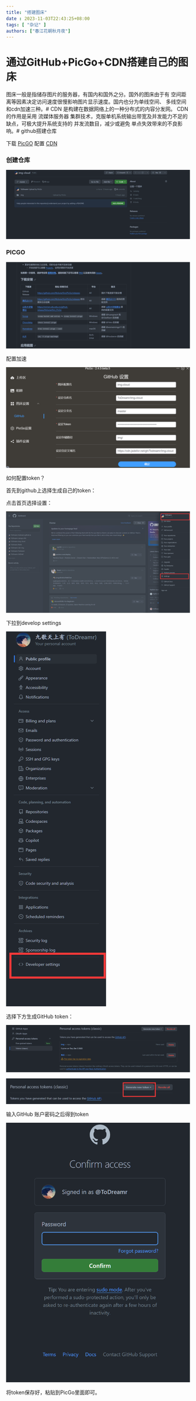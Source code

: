 ```yaml
---
title: "搭建图床"
date : 2023-11-03T22:43:25+08:00
tags: [ "杂记" ]
authors: ["春江花朝秋月夜"]
---
```

# 通过GitHub+PicGo+CDN搭建自己的图床

图床一般是指储存图片的服务器，有国内和国外之分。国外的图床由于有 空间距离等因素决定访问速度很慢影响图片显示速度。国内也分为单线空间、 多线空间和cdn加速三种。#
CDN 是构建在数据网络上的一种分布式的内容分发网。 CDN 的作用是采用 流媒体服务器 集群技术，克服单机系统输出带宽及并发能力不足的缺点，可极大提升系统支持的 并发流数目，减少或避免 单点失效带来的不良影响。#
github搭建仓库

下载 [PicGO](https://github.com/Molunerfinn/PicGo)
配置 [CDN](https://www.jsdelivr.com/)

### 创建仓库

![img.png](img.png)

### PICGO

![img_1.png](img_1.png)

配置加速

![img_2.png](img_2.png)

如何配置token？

首先到github上选择生成自己的token：

点击首页选择设置：

![img_4.png](img_4.png)

下拉到develop settings

![img_5.png](img_5.png)

选择下方生成GitHub token：

![img_6.png](img_6.png)

![img_7.png](img_7.png)

输入GitHub 账户密码之后得到token

![img_8.png](img_8.png)

将token保存好，粘贴到PicGo里面即可。
